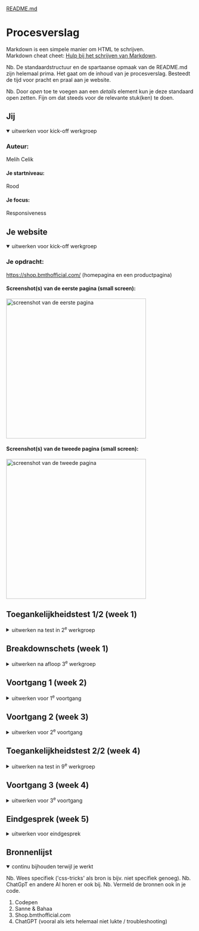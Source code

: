 [README.md](https://github.com/user-attachments/files/22127977/README.md)
# Procesverslag
Markdown is een simpele manier om HTML te schrijven.  
Markdown cheat cheet: [Hulp bij het schrijven van Markdown](https://github.com/adam-p/markdown-here/wiki/Markdown-Cheatsheet).

Nb. De standaardstructuur en de spartaanse opmaak van de README.md zijn helemaal prima. Het gaat om de inhoud van je procesverslag. Besteedt de tijd voor pracht en praal aan je website.

Nb. Door *open* toe te voegen aan een *details* element kun je deze standaard open zetten. Fijn om dat steeds voor de relevante stuk(ken) te doen.





## Jij

<details open>
  <summary>uitwerken voor kick-off werkgroep</summary>

  ### Auteur:
  Melih Celik

  #### Je startniveau:
  Rood

  #### Je focus:
  Responsiveness
 
</details>





## Je website

<details open>
  <summary>uitwerken voor kick-off werkgroep</summary>

  ### Je opdracht:
  https://shop.bmthofficial.com/
  (homepagina en een productpagina)

  #### Screenshot(s) van de eerste pagina (small screen): 
  
  <img src="readme-images/screenshot1.png" width="375px" alt="screenshot van de eerste pagina">

  #### Screenshot(s) van de tweede pagina (small screen):
  
  <img src="readme-images/screenshot2.png" width="375px" alt="screenshot van de tweede pagina">
 
</details>



## Toegankelijkheidstest 1/2 (week 1)

<details>
  <summary>uitwerken na test in 2<sup>e</sup> werkgroep</summary>

  ### Bevindingen
  Lijst met je bevindingen die in de test naar voren kwamen:
  - Geen alt teksten
  - Geen light mode (site is al donker)
  

</details>



## Breakdownschets (week 1)

<details>
  <summary>uitwerken na afloop 3<sup>e</sup> werkgroep</summary>

  Link naar mijn breakdown schets:
  https://www.figma.com/design/zKko9KrDx9agR3msY1vCYm/Untitled?node-id=1-2&t=DcGmd728p6sILTlv-1
  
</details>





## Voortgang 1 (week 2)

<details>
  <summary>uitwerken voor 1<sup>e</sup> voortgang</summary>

  ### Stand van zaken
  hier dit ging goed & dit was lastig (neem ook screenshots op van delen van je website en code)

  - Wat ging goed: Ik had een goede start, snelle begin met mijn header en kon meteen naar de hamburger menu
  - Wat was lastig: De header had ik eerst anders gedaan, dus ik moest weer opnieuw beginnen van 0 om het beter te maken wat wel tijd en moeite kostte

  Bespreken met groepje:
  HTML bekijken, carousel met pijltjes, video embed, site op de beste manier responsive maken, hoe een kaart op een website bruikbaar maken


  ### Verslag van meeting
  hier na afloop snel de uitkomsten van de meeting vastleggen

  - Geen google kaarten gebruiken maar open source
  - 3 Style sheets inleveren, algemeen, pagina 1, pagina 2
  - Font face moet je gebruiken, geen google fonts
  - Svg's kan je pakken van een site door via element inspect te kopieren
  - Aria-hidden tag leest de screenreader niet

    
</details>





## Voortgang 2 (week 3)

<details>
  <summary>uitwerken voor 2<sup>e</sup> voortgang</summary>

  ### Stand van zaken
  Ik heb kunnen werken aan mijn header, ook geleerd hoe ik het op een betere manier kon doen wat mijn uiteindelijk veel tijd zou besparen (2 navs gebruiken i.p.v. 1). Ik was ook eerst begonnen met big screen en niet mobile first dus opnieuw      beginnen was het beste optie, ik ben van plan om z.s.m aan de hamburger menu te werken.

  Vragen per leerling:
  Melih: Html check & hoe je je site responsive maakt 
  Eva: Video van een site pakken en zelf gebruiken
  Bo: Vraag of haar html klopt
  Demi: Vraag of haar html klopt
  


  ### Verslag van meeting
  hier na afloop snel de uitkomsten van de meeting vastleggen

  - Sections moeten een header hebben
  - Letten op toegankelijkheid

</details>





## Toegankelijkheidstest 2/2 (week 4)

<details>
  <summary>uitwerken na test in 9<sup>e</sup> werkgroep</summary>

  <img src="readme-images/WCAG checklist_page-0001.jpg" width="375px" alt="screenshot van de tweede pagina">
  <img src="readme-images/WCAG checklist_page-0002.jpg" width="375px" alt="screenshot van de tweede pagina">
  <img src="readme-images/WCAG checklist_page-0003.jpg" width="375px" alt="screenshot van de tweede pagina">
  <img src="readme-images/WCAG checklist_page-0004.jpg" width="375px" alt="screenshot van de tweede pagina">
  <img src="readme-images/WCAG checklist_page-0005.jpg" width="375px" alt="screenshot van de tweede pagina">


</details>





## Voortgang 3 (week 4)

<details>
  <summary>uitwerken voor 3<sup>e</sup> voortgang</summary>

  ### Stand van zaken
  Dark mode alleen nog toevoegen, tweede pagina maken en eerste pagina nog de helft responsive maken.


  ### Agenda voor meeting
  samen met je groepje opstellen

  Eva: Html css goed?
  Melih: Beste manier van responsive maken?
  Demi: Responsive maken


  ### Verslag van meeting
  hier na afloop snel de uitkomsten van de meeting vastleggen

  - Niet veel uitgehaald qua feedback, ik was goed op weg kreeg ik te horen
  - Section mist nog wel header

</details>





## Eindgesprek (week 5)

<details>
  <summary>uitwerken voor eindgesprek</summary>

  ### Je uitkomst - karakteristiek screenshots:
  <img src="readme-images/dummy-plaatje.jpg" width="375px" alt="uitomst opdracht 1">


  ### Dit ging goed/Heb ik geleerd: 
  Geleerd hoe je nth-of-type etc. heb gebruikt. Vond het heel lastig in het begin maar het is me uiteindelijk gelukt en ik kan het nu zonder problemen gebruiken. Dus ik zit niet meer aan divs of classes vast voor in de toekomst!

  


  ### Dit was lastig/Is niet gelukt:
  Het lastige gedeelte was de quantity op mijn tweede pagina. Met js kreeg ik het niet te werken, en helaas had ik niet veel tijd meer dus haalde ik het niet.

  
</details>





## Bronnenlijst

<details open>
  <summary>continu bijhouden terwijl je werkt</summary>

  Nb. Wees specifiek ('css-tricks' als bron is bijv. niet specifiek genoeg). 
  Nb. ChatGpT en andere AI horen er ook bij.
  Nb. Vermeld de bronnen ook in je code.

  1. Codepen
  2. Sanne & Bahaa
  3. Shop.bmthofficial.com
  4. ChatGPT (vooral als iets helemaal niet lukte / troubleshooting)

</details>
